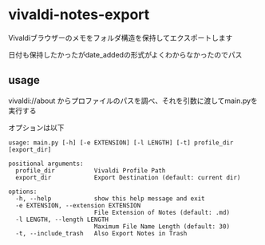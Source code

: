 # vivaldi-notes-export

Vivaldiブラウザーのメモをフォルダ構造を保持してエクスポートします

日付も保持したかったがdate_addedの形式がよくわからなかったのでパス

## usage

vivaldi://about からプロファイルのパスを調べ、それを引数に渡してmain.pyを実行する

オプションは以下

```
usage: main.py [-h] [-e EXTENSION] [-l LENGTH] [-t] profile_dir [export_dir]

positional arguments:
  profile_dir           Vivaldi Profile Path
  export_dir            Export Destination (default: current dir)

options:
  -h, --help            show this help message and exit
  -e EXTENSION, --extension EXTENSION
                        File Extension of Notes (default: .md)
  -l LENGTH, --length LENGTH
                        Maximum File Name Length (default: 30)
  -t, --include_trash   Also Export Notes in Trash
```